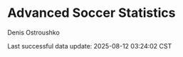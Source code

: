 # Advanced Soccer Statistics
Denis Ostroushko

<!-- gfm -->

Last successful data update: 2025-08-12 03:24:02 CST
